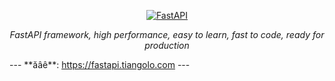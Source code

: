<p align="center">
  <a href="https://fastapi.tiangolo.com"><img src="https://fastapi.tiangolo.com/img/logo-margin/logo-teal.png" alt="FastAPI"></a>
</p>
<p align="center">
    <em>FastAPI framework, high performance, easy to learn, fast to code, ready for production</em>
</p>
---
**ăâê**: <a href="https://fastapi.tiangolo.com" target="_blank">https://fastapi.tiangolo.com</a>
---
